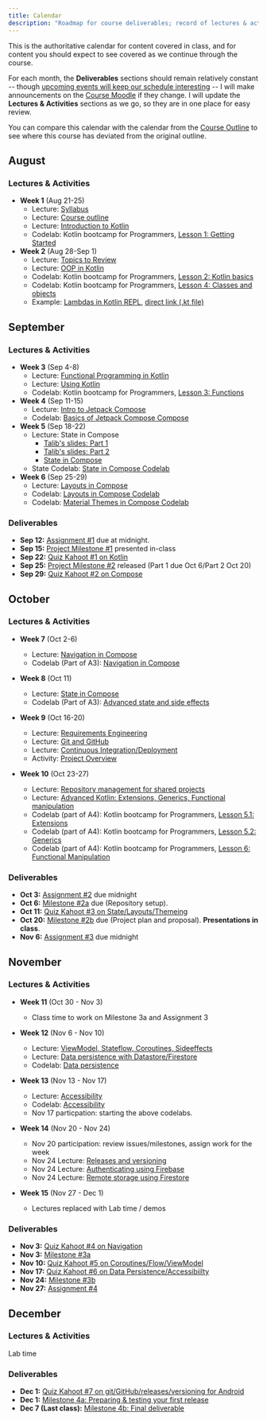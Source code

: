 ```yaml
---
title: Calendar
description: "Roadmap for course deliverables; record of lectures & activites we have covered along the way."
---
```


This is the authoritative calendar for content covered in class, and for content you should expect to see covered as we continue through the course.

For each month, the **Deliverables** sections should remain relatively constant -- though [upcoming events will keep our schedule interesting](https://www.csn.qc.ca/actualites/la-greve-generale-illimitee-dans-la-mire-du-front-commun/) -- I will make announcements on the [Course Moodle][moodle] if they change. I will update the **Lectures & Activities** sections as we go, so they are in one place for easy review.

You can compare this calendar with the calendar from the [Course Outline][course-outline] to see where this course has deviated from the original outline.

[moodle]: https://moodle.johnabbott.qc.ca/course/view.php?id=452

[kt-bootcamp-1]: https://codelabs.developers.google.com/codelabs/kotlin-bootcamp-introduction/#0
[kt-bootcamp-2]: https://codelabs.developers.google.com/codelabs/kotlin-bootcamp-basics/#0
[kt-bootcamp-3]: https://codelabs.developers.google.com/codelabs/kotlin-bootcamp-functions/#0
[kt-bootcamp-4]: https://codelabs.developers.google.com/codelabs/kotlin-bootcamp-classes/#0
[kt-bootcamp-51]: https://codelabs.developers.google.com/codelabs/kotlin-bootcamp-extensions/#0
[kt-bootcamp-52]: https://codelabs.developers.google.com/codelabs/kotlin-bootcamp-generics/#0
[kt-bootcamp-6]: https://codelabs.developers.google.com/codelabs/kotlin-bootcamp-sams/#0

[syllabus]: /5A6-F23/about/syllabus
[review]: /5A6-F23/lectures/00-topics-to-review

[kotlin]: /5A6-F23/lectures/programming/01-intro-to-kotlin
[oop-kotlin]: /5A6-F23/lectures/programming/02-oop-in-kotlin
[functional-kotlin]: /5A6-F23/lectures/programming/03-functional-kotlin
[using-kotlin]: /5A6-F23/lectures/programming/015-using-kotlin
[advanced-kotlin]: /5A6-F23/lectures/programming/04-advanced-kotlin
[coroutines-kotlin]: /5A6-F23/lectures/programming/05-coroutines

[intro-compose]: /5A6-F23/lectures/user-interfaces/01-intro-to-compose
[theming-compose]: /5A6-F23/lectures/user-interfaces/015-theming
[layout-compose]: /5A6-F23/lectures/user-interfaces/02-layout
[state-compose]: /5A6-F23/lectures/user-interfaces/03-state
[nav-compose]: /5A6-F23/lectures/user-interfaces/04-navigation
[data-flow-compose]: /5A6-F23/lectures/user-interfaces/05-data-flow
[data-persistence-compose]: /5A6-F23/lectures/user-interfaces/06-data-persistence
[accessibility-compose]: /5A6-F23/lectures/user-interfaces/07-accessibility
[authentication-compose]: /5A6-F23/lectures/user-interfaces/08-authentication
[remote-storage-compose]: /5A6-F23/lectures/user-interfaces/09-remote-storage

[git-github]: /5A6-F23/lectures/development/01-git
[advanced-git]: /5A6-F23/lectures/developement-02-git-advanced
[ci-cid]: /5A6-F23/lectures/development/03-ci-cid
[requirements-eng]: /5A6-F23/lectures/development/04-software-process
[releases-versioning]: /5A6-F23/lectures/development/05-software-distribution

[compose-codelab-1]: https://developer.android.com/codelabs/jetpack-compose-basics#0
[compose-codelab-2]: https://developer.android.com/codelabs/jetpack-compose-layouts#0
[compose-codelab-3]: https://developer.android.com/codelabs/jetpack-compose-state#0
[compose-codelab-4]: https://developer.android.com/codelabs/basic-android-kotlin-compose-material-theming
[compose-codelab-5]: https://developer.android.com/codelabs/jetpack-compose-navigation#0
[compose-codelab-6]: https://developer.android.com/codelabs/jetpack-compose-advanced-state-side-effects#0
[compose-codelab-7]: https://developer.android.com/codelabs/android-preferences-datastore#0
[compose-codelab-8]: https://developer.android.com/codelabs/jetpack-compose-accessibility#0

[q1]: https://moodle.johnabbott.qc.ca/mod/assign/view.php?id=23368
[q2]: https://moodle.johnabbott.qc.ca/mod/assign/view.php?id=24008
[q3]: https://moodle.johnabbott.qc.ca/mod/assign/view.php?id=24009
[q4]: https://moodle.johnabbott.qc.ca/mod/assign/view.php?id=24282
[q5]: https://moodle.johnabbott.qc.ca/mod/assign/view.php?id=24283
[q6]: https://moodle.johnabbott.qc.ca/mod/assign/view.php?id=24284
[q7]: https://moodle.johnabbott.qc.ca/mod/assign/view.php?id=24285


## August

### Lectures & Activities

- **Week 1** (Aug 21-25)
    - Lecture: [Syllabus][syllabus]
    - Lecture: [Course outline][course-outline]
    - Lecture: [Introduction to Kotlin][kotlin]
    - Codelab: Kotlin bootcamp for Programmers, [Lesson 1: Getting Started][kt-bootcamp-1]
- **Week 2** (Aug 28-Sep 1)
    - Lecture: [Topics to Review][review]
    - Lecture: [OOP in Kotlin][oop-kotlin]
    - Codelab: Kotlin bootcamp for Programmers, [Lesson 2: Kotlin basics][kt-bootcamp-2]
    - Codelab: Kotlin bootcamp for Programmers, [Lesson 4: Classes and objects][kt-bootcamp-4]
    - Example: [Lambdas in Kotlin REPL](https://pl.kotl.in/CYJmoZj7o?theme=darcula), [direct link (.kt file)](/5A6-F23/code/sep1-lambda-eg/calculator.kt)


## September

### Lectures & Activities

- **Week 3** (Sep 4-8)
    - Lecture: [Functional Programming in Kotlin][functional-kotlin]
    - Lecture: [Using Kotlin][using-kotlin]
    - Codelab: Kotlin bootcamp for Programmers, [Lesson 3: Functions][kt-bootcamp-3]
- **Week 4** (Sep 11-15)
    - Lecture: [Intro to Jetpack Compose][intro-compose]
    - Codelab: [Basics of Jetpack Compose Compose][compose-codelab-1]
- **Week 5** (Sep 18-22)
    - Lecture: State in Compose
        - [Talib's slides: Part 1](https://moodle.johnabbott.qc.ca/mod/resource/view.php?id=23898) 
        - [Talib's slides: Part 2](https://moodle.johnabbott.qc.ca/mod/resource/view.php?id=23899)
        - [State in Compose][state-compose]
    - State Codelab: [State in Compose Codelab][compose-codelab-3]
- **Week 6** (Sep 25-29)
    - Lecture: [Layouts in Compose][layout-compose]
    - Codelab: [Layouts in Compose Codelab][compose-codelab-2]
    - Codelab: [Material Themes in Compose Codelab][compose-codelab-4]

### Deliverables

- **Sep 12:** [Assignment #1][a1] due at midnight.
- **Sep 15:** [Project Milestone #1][m1] presented in-class
- **Sep 22:** [Quiz Kahoot #1 on Kotlin][q1]
- **Sep 25:** [Project Milestone #2][m1] released (Part 1 due Oct 6/Part 2 Oct 20)
- **Sep 29:** [Quiz Kahoot #2 on Compose][q2]

## October

### Lectures & Activities

- **Week 7** (Oct 2-6)
    - Lecture: [Navigation in Compose][nav-compose]
    - Codelab (Part of A3): [Navigation in Compose][compose-codelab-5]

- **Week 8** (Oct 11)
    - Lecture: [State in Compose][state-compose]
    - Codelab (Part of A3): [Advanced state and side effects][compose-codelab-6]

- **Week 9** (Oct 16-20)
    - Lecture: [Requirements Engineering][requirements-eng]
    - Lecture: [Git and GitHub][git-github]
    - Lecture: [Continuous Integration/Deployment][ci-cid]
    - Activity: [Project Overview][m0]

- **Week 10** (Oct 23-27)
    - Lecture: [Repository management for shared projects][advanced-git]
    - Lecture: [Advanced Kotlin: Extensions, Generics, Functional manipulation ][advanced-kotlin]
    - Codelab (part of A4): Kotlin bootcamp for Programmers, [Lesson 5.1: Extensions][kt-bootcamp-51]
    - Codelab (part of A4): Kotlin bootcamp for Programmers, [Lesson 5.2: Generics][kt-bootcamp-52]
    - Codelab (part of A4): Kotlin bootcamp for Programmers, [Lesson 6: Functional Manipulation][kt-bootcamp-6]

### Deliverables

- **Oct 3:** [Assignment #2][a2] due midnight
- **Oct 6:** [Milestone #2a][m2a] due (Repository setup).
- **Oct 11:** [Quiz Kahoot #3 on State/Layouts/Themeing][q3]
- **Oct 20:** [Milestone #2b][m2b] due (Project plan and proposal).  **Presentations in class**.
- **Nov 6:** [Assignment #3][a3] due midnight

## November

### Lectures & Activities

- **Week 11** (Oct 30 - Nov 3)
    - Class time to work on Milestone 3a and Assignment 3


- **Week 12** (Nov 6 - Nov 10)
    - Lecture: [ViewModel, Stateflow, Coroutines, Sideeffects][data-flow-compose]
    - Lecture: [Data persistence with Datastore/Firestore][data-persistence-compose]
    - Codelab: [Data persistence][compose-codelab-7]

- **Week 13** (Nov 13 - Nov 17)
    - Lecture: [Accessibility][accessibility-compose]
    - Codelab: [Accessibility][compose-codelab-8]
    - Nov 17 particpation: starting the above codelabs.

- **Week 14** (Nov 20 - Nov 24)
    - Nov 20 participation: review issues/milestones, assign work for the week
    - Nov 24 Lecture: [Releases and versioning][releases-versioning]
    - Nov 24 Lecture: [Authenticating using Firebase][authentication-compose]
    - Nov 24 Lecture: [Remote storage using Firestore][remote-storage-compose]

- **Week 15** (Nov 27 - Dec 1)
    - Lectures replaced with Lab time / demos

### Deliverables

- **Nov 3:** [Quiz Kahoot #4 on Navigation][q4]
- **Nov 3:** [Milestone #3a][m3a] 
- **Nov 10:** [Quiz Kahoot #5 on Coroutines/Flow/ViewModel][q5]
- **Nov 17:** [Quiz Kahoot #6 on Data Persistence/Accessibiilty][q6]
- **Nov 24:** [Milestone #3b][m3b] 
- **Nov 27:** [Assignment #4][a4] 

## December

### Lectures & Activities

Lab time

### Deliverables

- **Dec 1:** [Quiz Kahoot #7 on git/GitHub/releases/versioning for Android][q7]
- **Dec 1:** [Milestone 4a: Preparing & testing your first release][m4a]
- **Dec 7 (Last class):** [Milestone 4b: Final deliverable][m4b]

[course-outline]: /5A6-F23/about/course-outline

[a1]: /5A6-F23/assignments/assignment-1
[a2]: /5A6-F23/assignments/assignment-2
[a3]: /5A6-F23/assignments/assignment-3
[a4]: /5A6-F23/assignments/assignment-4

[m0]: /5A6-F23/project/01-outline/
[m1]: /5A6-F23/project/milestone-1
[m2a]: /5A6-F23/project/milestone-2#oct-6-repository-cicd
[m2b]: /5A6-F23/project/milestone-2#oct-20-project-design--risk-analysis
[m3a]: /5A6-F23/project/milestone-3#sprint-1
[m3b]: /5A6-F23/project/milestone-3#sprint-2
[m4a]: /5A6-F23/project/milestone-4#sprint-1
[m4b]: /5A6-F23/project/milestone-4#sprint-2
